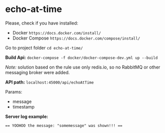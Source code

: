 # echo-at-time

Please, check if you have installed:

- Docker `https://docs.docker.com/install/`
- Docker Compose `https://docs.docker.com/compose/install/`

Go to project folder `cd echo-at-time/`

**Build Api:** `docker-compose -f docker/docker-compose-dev.yml up --build`

*Note:* solution based on the rule use only redis.io, so no RabbitMQ or other messaging broker were added.

**API path:** `localhost:45000/api/echoAtTime`

Params: 
- message
- timestamp

**Server log example:**
```
== YOOHOO the message: "somemessage" was shown!!! ==
```

